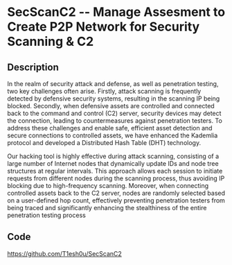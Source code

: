 # SecScanC2 -- Manage Assesment to Create P2P Network for Security Scanning & C2

## Description
In the realm of security attack and defense, as well as penetration testing, two key challenges often arise. Firstly, attack scanning is frequently detected by defensive security systems, resulting in the scanning IP being blocked. Secondly, when defensive assets are controlled and connected back to the command and control (C2) server, security devices may detect the connection, leading to countermeasures against penetration testers. To address these challenges and enable safe, efficient asset detection and secure connections to controlled assets, we have enhanced the Kademlia protocol and developed a Distributed Hash Table (DHT) technology.

Our hacking tool is highly effective during attack scanning, consisting of a large number of Internet nodes that dynamically update IDs and node tree structures at regular intervals. This approach allows each session to initiate requests from different nodes during the scanning process, thus avoiding IP blocking due to high-frequency scanning. Moreover, when connecting controlled assets back to the C2 server, nodes are randomly selected based on a user-defined hop count, effectively preventing penetration testers from being traced and significantly enhancing the stealthiness of the entire penetration testing process

## Code
https://github.com/T1esh0u/SecScanC2
